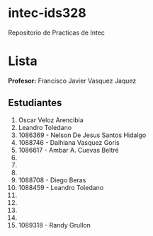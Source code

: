 # intec-ids328
Repositorio de Practicas de Intec


# Lista

**Profesor:** Francisco Javier Vasquez Jaquez

## Estudiantes


1. Oscar Veloz Arencibia
2. Leandro Toledano
3. 1086369 - Nelson De Jesus Santos Hidalgo
4. 1088746 - Daihiana Vasquez Goris
5. 1086617 - Ambar A. Cuevas Beltré
6. 
7. 
8. 
9. 1088708 - Diego Beras
10. 1088459 - Leandro Toledano
11.
12.
13.
14.
15. 1089318 - Randy Grullon
